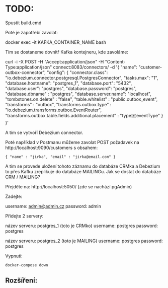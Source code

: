 # TODO:

Spustit build.cmd

Poté je zapotřebí zavolat:

docker exec -it KAFKA_CONTAINER_NAME bash

Tím se dostaneme dovnitř Kafka kontejneru, kde zavoláme:

curl -i -X POST -H "Accept:application/json" -H "Content-Type:application/json" connect:8083/connectors/ -d '{
"name": "customer-outbox-connector", 
"config": {
  "connector.class": "io.debezium.connector.postgresql.PostgresConnector",
  "tasks.max": "1",
  "database.hostname": "postgres_1",
  "database.port": "5432",
  "database.user": "postgres",
  "database.password": "postgres",
  "database.dbname" : "postgres",
  "database.server.name": "localhost",
  "tombstones.on.delete" : "false",
  "table.whitelist" : "public.outbox_event",
  "transforms" : "outbox",
  "transforms.outbox.type" : "io.debezium.transforms.outbox.EventRouter",
  "transforms.outbox.table.fields.additional.placement" : "type:envelope:eventType"
  }
}'


A tím se vytvoří Debezium connector. 

Poté například v Postmanu můžeme zavolat POST požadavek na http://localhost:9090/customers
s obsahem:

	{ "name" : "jirka", "email" : "jirka@email.com" }

A tím se provede uložení tohoto záznamu do databáze CRMka a Debezium to přes Kafku zreplikuje do databáze MAILINGu. Jak se dostat do databáze CRM / MAILING?

Přejděte na: http://localhost:5050/ (zde se nachází pgAdmin)

Zadejte:

username: admin@admin.cz
password: admin


Přidejte 2 servery:

název serveru: postgres_1 (toto je CRMko)
username: postgres
password: postgres

název serveru: postgres_2 (toto je MAILING)
username: postgres
password: postgres


Vypnutí:

	docker-compose down

## Rozšíření: 

